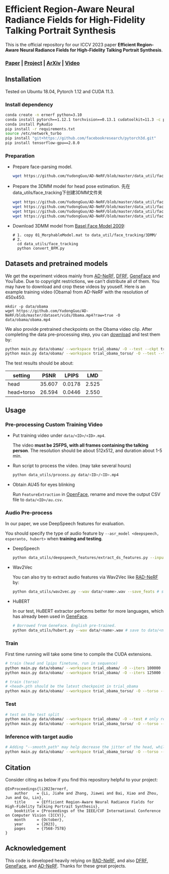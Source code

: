 # Efficient Region-Aware Neural Radiance Fields for High-Fidelity Talking Portrait Synthesis
This is the official repository for our ICCV 2023 paper **Efficient Region-Aware Neural Radiance Fields for High-Fidelity Talking Portrait Synthesis**.
### [Paper](https://openaccess.thecvf.com/content/ICCV2023/html/Li_Efficient_Region-Aware_Neural_Radiance_Fields_for_High-Fidelity_Talking_Portrait_Synthesis_ICCV_2023_paper.html) | [Project](https://fictionarry.github.io/ER-NeRF/) | [ArXiv](https://arxiv.org/abs/2307.09323) | [Video](https://youtu.be/Gc2d3Z8MMuI)
## Installation

Tested on Ubuntu 18.04, Pytorch 1.12 and CUDA 11.3.

### Install dependency

```bash
conda create -n ernerf python=3.10
conda install pytorch==1.12.1 torchvision==0.13.1 cudatoolkit=11.3 -c pytorch
conda install PyAudio
pip install -r requirements.txt
source /etc/network_turbo
pip install "git+https://github.com/facebookresearch/pytorch3d.git"
pip install tensorflow-gpu==2.8.0
```

### Preparation

- Prepare face-parsing model.

  ```bash
  wget https://github.com/YudongGuo/AD-NeRF/blob/master/data_util/face_parsing/79999_iter.pth?raw=true -O data_utils/face_parsing/79999_iter.pth
  ```

- Prepare the 3DMM model for head pose estimation.
先在data_utils/face_tracking下创建3DMM文件夹
  ```bash
  wget https://github.com/YudongGuo/AD-NeRF/blob/master/data_util/face_tracking/3DMM/exp_info.npy?raw=true -O data_utils/face_tracking/3DMM/exp_info.npy
  wget https://github.com/YudongGuo/AD-NeRF/blob/master/data_util/face_tracking/3DMM/keys_info.npy?raw=true -O data_utils/face_tracking/3DMM/keys_info.npy
  wget https://github.com/YudongGuo/AD-NeRF/blob/master/data_util/face_tracking/3DMM/sub_mesh.obj?raw=true -O data_utils/face_tracking/3DMM/sub_mesh.obj
  wget https://github.com/YudongGuo/AD-NeRF/blob/master/data_util/face_tracking/3DMM/topology_info.npy?raw=true -O data_utils/face_tracking/3DMM/topology_info.npy
  ```

- Download 3DMM model from [Basel Face Model 2009](https://faces.dmi.unibas.ch/bfm/main.php?nav=1-1-0&id=details):

  ```
  # 1. copy 01_MorphableModel.mat to data_util/face_tracking/3DMM/
  # 2.
    cd data_utils/face_tracking
    python convert_BFM.py
  ```

## Datasets and pretrained models

We get the experiment videos mainly from [AD-NeRF](https://github.com/YudongGuo/AD-NeRF), [DFRF](https://github.com/sstzal/DFRF), [GeneFace](https://github.com/yerfor/GeneFace) and YouTube. Due to copyright restrictions, we can't distribute all of them. You may have to download and crop these videos by youself. Here is an example training video (Obama) from AD-NeRF with the resolution of 450x450. 

```
mkdir -p data/obama
wget https://github.com/YudongGuo/AD-NeRF/blob/master/dataset/vids/Obama.mp4?raw=true -O data/obama/obama.mp4
```

We also provide pretrained checkpoints on the Obama video clip. After completing the data pre-processing step, you can [download](https://github.com/Fictionarry/ER-NeRF/releases/tag/ckpt) and test them by:

```bash
python main.py data/obama/ --workspace trial_obama/ -O --test --ckpt trial_obama/checkpoints/ngp.pth   # head
python main.py data/obama/ --workspace trial_obama_torso/ -O --test --torso --ckpt trial_obama_torso/checkpoints/ngp.pth   # head+torso
```

The test results should be about:

| setting    | PSNR   | LPIPS  | LMD   |
| ---------- | ------ | ------ | ----- |
| head       | 35.607 | 0.0178 | 2.525 |
| head+torso | 26.594 | 0.0446 | 2.550 |

## Usage

### Pre-processing Custom Training Video

* Put training video under `data/<ID>/<ID>.mp4`.

  The video **must be 25FPS, with all frames containing the talking person**. 
  The resolution should be about 512x512, and duration about 1-5 min.

* Run script to process the video. (may take several hours)

  ```bash
  python data_utils/process.py data/<ID>/<ID>.mp4
  ```

* Obtain AU45 for eyes blinking
  
  Run `FeatureExtraction` in [OpenFace](https://github.com/TadasBaltrusaitis/OpenFace), rename and move the output CSV file to `data/<ID>/au.csv`.

### Audio Pre-process

In our paper, we use DeepSpeech features for evaluation. 

You should specify the type of audio feature by `--asr_model <deepspeech, esperanto, hubert>` when **training and testing**.

* DeepSpeech

  ```bash
  python data_utils/deepspeech_features/extract_ds_features.py --input data/<name>.wav # save to data/<name>.npy
  ```

* Wav2Vec

  You can also try to extract audio features via Wav2Vec like [RAD-NeRF](https://github.com/ashawkey/RAD-NeRF) by:

  ```bash
  python data_utils/wav2vec.py --wav data/<name>.wav --save_feats # save to data/<name>_eo.npy
  ```

* HuBERT

  In our test, HuBERT extractor performs better for more languages, which has already been used in [GeneFace](https://github.com/yerfor/GeneFace).

  ```bash
  # Borrowed from GeneFace. English pre-trained.
  python data_utils/hubert.py --wav data/<name>.wav # save to data/<name>_hu.npy
  ```

### Train

First time running will take some time to compile the CUDA extensions.

```bash
# train (head and lpips finetune, run in sequence)
python main.py data/obama/ --workspace trial_obama/ -O --iters 100000
python main.py data/obama/ --workspace trial_obama/ -O --iters 125000 --finetune_lips --patch_size 32

# train (torso)
# <head>.pth should be the latest checkpoint in trial_obama
python main.py data/obama/ --workspace trial_obama_torso/ -O --torso --head_ckpt <head>.pth --iters 200000
```

### Test

```bash
# test on the test split
python main.py data/obama/ --workspace trial_obama/ -O --test # only render the head and use GT image for torso
python main.py data/obama/ --workspace trial_obama_torso/ -O --torso --test # render both head and torso
```

### Inference with target audio

```bash
# Adding "--smooth_path" may help decrease the jitter of the head, while being less accurate to the original pose.
python main.py data/obama/ --workspace trial_obama_torso/ -O --torso --test --test_train --aud <audio>.npy
```

## Citation

Consider citing as below if you find this repository helpful to your project:

```
@InProceedings{li2023ernerf,
    author    = {Li, Jiahe and Zhang, Jiawei and Bai, Xiao and Zhou, Jun and Gu, Lin},
    title     = {Efficient Region-Aware Neural Radiance Fields for High-Fidelity Talking Portrait Synthesis},
    booktitle = {Proceedings of the IEEE/CVF International Conference on Computer Vision (ICCV)},
    month     = {October},
    year      = {2023},
    pages     = {7568-7578}
}
```

## Acknowledgement

This code is developed heavily relying on [RAD-NeRF](https://github.com/ashawkey/RAD-NeRF), and also [DFRF](https://github.com/sstzal/DFRF), [GeneFace](https://github.com/yerfor/GeneFace), and [AD-NeRF](https://github.com/YudongGuo/AD-NeRF).  Thanks for these great projects.
